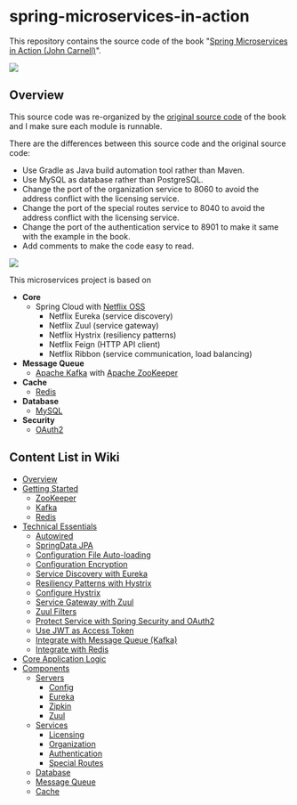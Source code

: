 # spring-microservices-in-action

This repository contains the source code of the book "[Spring Microservices in Action (John Carnell)](https://www.manning.com/books/spring-microservices-in-action)".

![](https://github.com/wuyichen24/spring-microservices-in-action/blob/master/readme/pics/Carnell-Spring-HI.png)

## Overview
This source code was re-organized by the [original source code](https://www.manning.com/downloads/1578) of the book and I make sure each module is runnable.

There are the differences between this source code and the original source code:
- Use Gradle as Java build automation tool rather than Maven.
- Use MySQL as database rather than PostgreSQL.
- Change the port of the organization service to 8060 to avoid the address conflict with the licensing service.
- Change the port of the special routes service to 8040 to avoid the address conflict with the licensing service.
- Change the port of the authentication service to 8901 to make it same with the example in the book.
- Add comments to make the code easy to read.

![](https://github.com/wuyichen24/spring-microservices-in-action/blob/master/readme/pics/whole_structure.png)

This microservices project is based on 
- **Core**
   - Spring Cloud with [Netflix OSS](https://netflix.github.io/)
      - Netflix Eureka (service discovery)
      - Netflix Zuul (service gateway)
      - Netflix Hystrix (resiliency patterns)
      - Netflix Feign (HTTP API client)
      - Netflix Ribbon (service communication, load balancing)
- **Message Queue**
   - [Apache Kafka](https://kafka.apache.org/) with [Apache ZooKeeper](https://zookeeper.apache.org/)
- **Cache**
   - [Redis](https://redis.io/)
- **Database**
   - [MySQL](https://www.mysql.com/)
- **Security**
   - [OAuth2](https://oauth.net/2/)

## Content List in Wiki
- [Overview](https://github.com/wuyichen24/spring-microservices-in-action/wiki)
- [Getting Started](https://github.com/wuyichen24/spring-microservices-in-action/wiki/Getting-Started)
   - [ZooKeeper](https://github.com/wuyichen24/spring-microservices-in-action/wiki/Getting-Started#install-apache-zookeeper)
   - [Kafka](https://github.com/wuyichen24/spring-microservices-in-action/wiki/Getting-Started#install-apache-kafka)
   - [Redis](https://github.com/wuyichen24/spring-microservices-in-action/wiki/Getting-Started#install-redis)
- [Technical Essentials](https://github.com/wuyichen24/spring-microservices-in-action/wiki/Technical-Essentials)
   - [Autowired](https://github.com/wuyichen24/spring-microservices-in-action/wiki/Autowired)
   - [SpringData JPA](https://github.com/wuyichen24/spring-microservices-in-action/wiki/SpringData-JPA)
   - [Configuration File Auto-loading](https://github.com/wuyichen24/spring-microservices-in-action/wiki/Configuration-File-Auto-loading)
   - [Configuration Encryption](https://github.com/wuyichen24/spring-microservices-in-action/wiki/Configuration-Encryption)
   - [Service Discovery with Eureka](https://github.com/wuyichen24/spring-microservices-in-action/wiki/Service-Discovery-with-Eureka)
   - [Resiliency Patterns with Hystrix](https://github.com/wuyichen24/spring-microservices-in-action/wiki/Resiliency-Patterns-with-Hystrix)
   - [Configure Hystrix](https://github.com/wuyichen24/spring-microservices-in-action/wiki/Configure-Hystrix)
   - [Service Gateway with Zuul](https://github.com/wuyichen24/spring-microservices-in-action/wiki/Service-Gateway-with-Zuul)
   - [Zuul Filters](https://github.com/wuyichen24/spring-microservices-in-action/wiki/Zuul-Filters)
   - [Protect Service with Spring Security and OAuth2](https://github.com/wuyichen24/spring-microservices-in-action/wiki/Protect-Service-with-Spring-Security-and-OAuth2)
   - [Use JWT as Access Token](https://github.com/wuyichen24/spring-microservices-in-action/wiki/Use-JWT-as-Access-Token)
   - [Integrate with Message Queue (Kafka)](https://github.com/wuyichen24/spring-microservices-in-action/wiki/Integrate-with-Message-Queue-(Kafka))
   - [Integrate with Redis](https://github.com/wuyichen24/spring-microservices-in-action/wiki/Integrate-with-Redis)
- [Core Application Logic](https://github.com/wuyichen24/spring-microservices-in-action/wiki/Core-Application-Logic)
- [Components](https://github.com/wuyichen24/spring-microservices-in-action/wiki/Components)
   - [Servers]()
      - [Config](https://github.com/wuyichen24/spring-microservices-in-action/wiki/Config-Server)
      - [Eureka](https://github.com/wuyichen24/spring-microservices-in-action/wiki/Eureka-Server)
      - [Zipkin](https://github.com/wuyichen24/spring-microservices-in-action/wiki/Zipkin-Server)
      - [Zuul](https://github.com/wuyichen24/spring-microservices-in-action/wiki/Zuul-Server)
   - [Services]()
      - [Licensing](https://github.com/wuyichen24/spring-microservices-in-action/wiki/Licensing-Service)
      - [Organization](https://github.com/wuyichen24/spring-microservices-in-action/wiki/Organization-Service)
      - [Authentication](https://github.com/wuyichen24/spring-microservices-in-action/wiki/Authentication-Service)
      - [Special Routes](https://github.com/wuyichen24/spring-microservices-in-action/wiki/Special-Routes-Service)
   - [Database](https://github.com/wuyichen24/spring-microservices-in-action/wiki/Database)
   - [Message Queue](https://github.com/wuyichen24/spring-microservices-in-action/wiki/Message-Queue)
   - [Cache](https://github.com/wuyichen24/spring-microservices-in-action/wiki/Cache)
